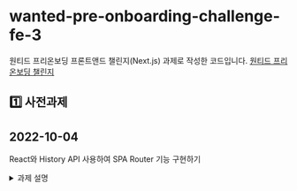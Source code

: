 # wanted-pre-onboarding-challenge-fe-3

원티드 프리온보딩 프론트앤드 챌린지(Next.js) 과제로 작성한 코드입니다. [원티드 프리온보딩 챌린지](https://www.wanted.co.kr/events/pre_challenge_fe_3)

## 1️⃣ 사전과제

## 2022-10-04
React와 History API 사용하여 SPA Router 기능 구현하기

 <details>
  <summary>과제 설명</summary>
  <br/>

  **1) 해당 주소로 진입했을 때 아래 주소에 맞는 페이지가 렌더링 되어야 한다.**

  - `/` → `root` 페이지
  - `/about` → `about` 페이지

  **2) 버튼을 클릭하면 해당 페이지로, 뒤로 가기 버튼을 눌렀을 때 이전 페이지로 이동해야 한다.**

  - 힌트) `window.onpopstate`, `window.location.pathname` History API(`pushState`)

  **3) Router, Route 컴포넌트를 구현해야 하며, 형태는 아래와 같아야 한다.**

  ```
  ReactDOM.createRoot(container).render(
    <Router>
      <Route path="/" component={<Root />} />
      <Route path="/about" component={<About />} />
    </Router>
  );
  ```

  **4) 최소한의 push 기능을 가진 useRouter Hook을 작성한다.**

  ```
  const { push } = useRouter();
  ```

 </details>


